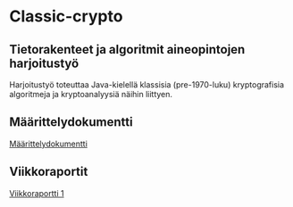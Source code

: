 # Classic-crypto

## Tietorakenteet ja algoritmit aineopintojen harjoitustyö

Harjoitustyö toteuttaa Java-kielellä klassisia (pre-1970-luku) kryptografisia algoritmeja ja kryptoanalyysiä näihin liittyen.

## Määrittelydokumentti

[Määrittelydokumentti](https://github.com/Jsos17/Classic-crypto/blob/master/documentation/Maarittelydokumentti.md)

## Viikkoraportit

[Viikkoraportti 1](https://github.com/Jsos17/Classic-crypto/blob/master/documentation/Viikkoraportti-1.md)
